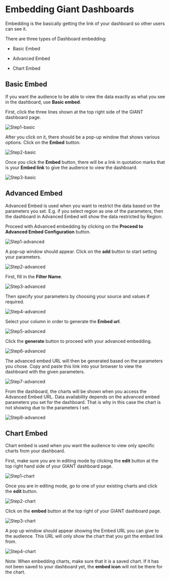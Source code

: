 # Embedding Giant Dashboards

Embedding is the basically getting the link of your dashboard so other users can see it.

There are three types of Dashboard embedding:

- Basic Embed

- Advanced Embed

- Chart Embed

## Basic Embed

If you want the audience to be able to view the data exactly as what you see in the dashboard, use **Basic embed**.

First, click the three lines shown at the top right side of the GIANT dashboard page.

![Step1-basic](images/embedding-giant-dashboard/basic-embed-1.png)

After you click on it, there should be a pop-up window that shows various options. Click on the **Embed** button.

![Step2-basic](images/embedding-giant-dashboard/basic-embed-2.png)

Once you click the **Embed** button, there will be a link in quotation marks that is your **Embed link** to give the audience to view the dashboard.

![Step3-basic](images/embedding-giant-dashboard/basic-embed-3.png)

## Advanced Embed

Advanced Embed is used when you want to restrict the data based on the parameters you set. E.g. if you select region as one of the parameters, then the dashboard in Advanced Embed will show the data restricted by Region.

Proceed with Advanced embedding by clicking on the **Proceed to Advanced Embed Configuration** button.

![Step1-advanced](images/embedding-giant-dashboard/advanced-embed-1.png)

A pop-up window should appear. Click on the **add** button to start setting your parameters.

![Step2-advanced](images/embedding-giant-dashboard/advanced-embed-2.png)

First, fill in the **Filter Name**.

![Step3-advanced](images/embedding-giant-dashboard/advanced-embed-3.png)

Then specify your parameters by choosing your source and values if required.

![Step4-advanced](images/embedding-giant-dashboard/advanced-embed-4.png)

Select your column in order to generate the **Embed url**.

![Step5-advanced](images/embedding-giant-dashboard/advanced-embed-5.png)

Click the **generate** button to proceed with your advanced embedding.

![Step6-advanced](images/embedding-giant-dashboard/advanced-embed-6.png)

The advanced embed URL will then be generated based on the parameters you chose. Copy and paste this link into your browser to view the dashboard with the given parameters.

![Step7-advanced](images/embedding-giant-dashboard/advanced-embed-7.png)

From the dashboard, the charts will be shown when you access the Advanced Embed URL. Data availability depends on the advanced embed parameters you set for the dashboard. That is why in this case the chart is not showing due to the parameters I set.

![Step8-advanced](images/embedding-giant-dashboard/advanced-embed-8.png)

## Chart Embed

Chart embed is used when you want the audience to view only specific charts from your dashboard.

First, make sure you are in editing mode by clicking the **edit** button at the top right hand side of your GIANT dashboard page.

![Step1-chart](images/embedding-giant-dashboard/chart-embed-1.png)

Once you are in editing mode, go to one of your existing charts and click the **edit** button.

![Step2-chart](images/embedding-giant-dashboard/chart-embed-2.png)

Click on the **embed** button at the top right of your GIANT dashboard page.

![Step3-chart](images/embedding-giant-dashboard/chart-embed-3.png)

A pop up window should appear showing the Embed URL you can give to the audience. This URL will only show the chart that you got the embed link from. 

![Step4-chart](images/embedding-giant-dashboard/chart-embed-4.png)

Note: When embedding charts, make sure that it is a saved chart. If it has not been saved to your dashboard yet, the **embed icon** will not be there for the chart.